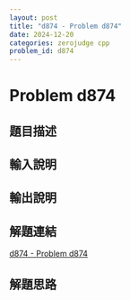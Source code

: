 ```yaml
---
layout: post
title: "d874 - Problem d874"
date: 2024-12-20
categories: zerojudge cpp
problem_id: d874
---
```


# Problem d874

## 題目描述



## 輸入說明



## 輸出說明



## 解題連結

[d874 - Problem d874](https://zerojudge.tw/ShowProblem?problemid=d874)

## 解題思路

